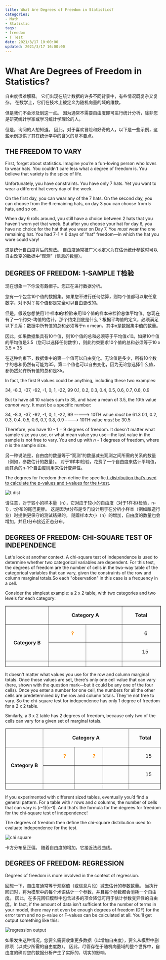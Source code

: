 ```yaml
---
title: What Are Degrees of Freedom in Statistics?
categories:
- Math
- Statistic
tags:
- freedom
- T Test
date: 2021/3/17 10:00:00
updated: 2021/3/17 16:00:00
---
```




# What Are Degrees of Freedom in Statistics?

自由度很难解释。 它们出现在统计数据的许多不同背景中，有些情况既复杂又复杂。 在数学上，它们在技术上被定义为随机向量的域的维数。

但是我们不会涉及到这一点。 因为通常不需要自由度即可进行统计分析，除非您是研究统计学家或学习统计学理论的人。

但是，询问的人想知道。 因此，对于喜欢冒险和好奇的人，以下是一些示例，这些示例提供了其在统计学中的含义的基本要点。

## THE FREEDOM TO VARY

First, forget about statistics. Imagine you’re a fun-loving person who loves to wear hats. You couldn't care less what a degree of freedom is. You believe that variety is the spice of life.

Unfortunately, you have constraints. You have only 7 hats. Yet you want to wear a different hat every day of the week.

On the first day, you can wear any of the 7 hats. On the second day, you can choose from the 6 remaining hats, on day 3 you can choose from 5 hats, and so on.

When day 6 rolls around, you still have a choice between 2 hats that you haven’t worn yet that week. But after you choose your hat for day 6, you have no choice for the hat that you wear on Day 7. You *must* wear the one remaining hat. You had 7-1 = 6 days of “hat” freedom—in which the hat you wore could vary!

这是统计自由度背后的想法。 自由度通常被广义地定义为在估计统计参数时可以自由改变的数据中“观测”（信息的数量）。

## DEGREES OF FREEDOM: 1-SAMPLE T检验

现在想象一下你没有戴帽子。您正在进行数据分析。

您有一个包含10个值的数据集。如果您不进行任何估算，则每个值都可以取任意数字，对不对？每个值都是完全可以自由更改的。

但是，假设您想使用1个样本的t检验来用10个值的样本来检验总体平均值。您现在有了一个约束-均值的估计。那个约束到底是什么？根据平均值的定义，必须满足以下关系：数据中所有值的总和必须等于n x mean，其中n是数据集中值的数量。

因此，如果数据集具有10个值，则10个值的总和必须等于平均值x10。如果10个值的平均值是3.5（您可以选择任何数字），则此约束要求10个值的总和必须等于10 x 3.5 = 35

在这种约束下，数据集中的第一个值可以自由变化。无论值是多少，所有10个数字的总和仍然有可能为35。第二个值也可以自由变化，因为无论您选择什么值，都仍然允许所有值的总和是35。

In fact, the first 9 values could be anything, including these two examples:

34, -8.3, -37, -92, -1, 0, 1, -22, 99
0.1, 0.2, 0.3, 0.4, 0.5, 0.6, 0.7, 0.8, 0.9

But to have all 10 values sum to 35, and have a mean of 3.5, the 10th value *cannot* vary. It must be a specific number:

34, -8.3, -37, -92, -1, 0, 1, -22, 99 -----> 10TH value *must* be 61.3
0.1, 0.2, 0.3, 0.4, 0.5, 0.6, 0.7, 0.8, 0.9 ----> 10TH value *must* be 30.5

Therefore, you have 10 - 1 = 9 degrees of freedom. It doesn’t matter what sample size you use, or what mean value you use—the last value in the sample is not free to vary. You end up with *n* - 1 degrees of freedom, where *n* is the sample size.

另一种说法是，自由度的数量等于“观测”的数量减去观测之间所需的关系的数量（例如，参数估计的数量）。 对于1样本t检验，花费了一个自由度来估计平均值，而其余的n-1个自由度则用来估计变异性。

The degrees for freedom then define the specific[ t-distribution that’s used to calculate the p-values and t-values for the t-test](https://blog.minitab.com/blog/statistics-and-quality-data-analysis/what-are-t-values-and-p-values-in-statistics).

![t dist](https://gitee.com/gaoyi-ai/image-bed/raw/master/images/t_distribution_df.jpg)

请注意，对于较小的样本量（n），它对应于较小的自由度（对于1样本t检验，n-1），t分布的尾巴更胖。 这是因为t分布是专门设计用于在分析小样本（例如酿造行业）时提供更保守的测试结果的。 随着样本大小（n）的增加，自由度的数量也会增加，并且t分布接近正态分布。

## **DEGREES OF FREEDOM: CHI-SQUARE TEST OF INDEPENDENCE**

Let's look at another context. A chi-square test of independence is used to determine whether two categorical variables are dependent. For this test, the degrees of freedom are the number of cells in the two-way table of the categorical variables that can vary, given the constraints of the row and column marginal totals.So each "observation" in this case is a frequency in a cell.

Consider the simplest example: a 2 x 2 table, with two categories and two levels for each category:

<table border="1" cellpadding="0" cellspacing="0" height="197" width="340">
<tbody>
<tr>
<td style="width: 160px;">
<p style="text-align: center;">&nbsp;</p>
</td>
<td style="width: 319px;" colspan="2">
<p style="text-align: center;"><strong>Category A</strong></p>
</td>
<td style="width: 160px;">
<p style="text-align: center;"><strong>Total</strong></p>
</td>
</tr>
<tr>
<td style="width: 160px;" rowspan="2">
<p style="text-align: center;"><strong>Category B</strong></p>
</td>
<td style="width: 160px;">
<p style="text-align: center;">&nbsp;&nbsp;&nbsp;&nbsp;&nbsp;&nbsp;&nbsp; <span style="color: #ff8c00;"><strong>?</strong></span></p>
</td>
<td style="width: 160px;">
<p style="text-align: center;">&nbsp;&nbsp;</p>
</td>
<td style="width: 160px;">
<p style="text-align: center;">&nbsp;&nbsp;&nbsp;&nbsp;&nbsp;&nbsp; 6</p>
</td>
</tr>
<tr>
<td style="width: 160px;">
<p style="text-align: center;">&nbsp;</p>
</td>
<td style="width: 160px;">
<p style="text-align: center;">&nbsp;</p>
</td>
<td style="width: 160px;">
<p style="text-align: center;">&nbsp;&nbsp;&nbsp;&nbsp;&nbsp; 15</p>
</td>
</tr>
<tr>
<td style="width: 160px; height: 5px;">
<p style="text-align: center;"><strong>Total</strong></p>
</td>
<td style="width: 160px; height: 5px;">
<p style="text-align: center;">&nbsp;&nbsp;&nbsp;&nbsp; 10</p>
</td>
<td style="width: 160px; height: 5px;">
<p style="text-align: center;">&nbsp;&nbsp;&nbsp;&nbsp;&nbsp; 11</p>
</td>
<td style="width: 160px; height: 5px;">
<p style="text-align: center;">&nbsp;&nbsp;&nbsp;&nbsp;&nbsp; 21</p>
</td>
</tr>
</tbody>
</table>

It doesn't matter what values you use for the row and column marginal totals. Once those values are set, there's only one cell value that can vary (here, shown with the question mark—but it could be any one of the four cells). Once you enter a number for one cell, the numbers for all the other cells are predetermined by the row and column totals. They're not free to vary. So the chi-square test for independence has only 1 degree of freedom for a 2 x 2 table.

Similarly, a 3 x 2 table has 2 degrees of freedom, because only two of the cells can vary for a given set of marginal totals.

<table border="1" cellpadding="0" cellspacing="0" height="197" width="437">
<tbody>
<tr>
<td style="width: 136px;">
<p>&nbsp;</p>
</td>
<td style="width: 375px;" colspan="3">
<p style="text-align: center;"><strong>Category A</strong></p>
</td>
<td style="width: 128px;">
<p style="text-align: center;"><strong>&nbsp;Total</strong></p>
</td>
</tr>
<tr>
<td style="width: 136px;" rowspan="2">
<p style="text-align: center;"><strong>Category B</strong></p>
</td>
<td style="width: 136px;">
<p style="text-align: center;">&nbsp;&nbsp;&nbsp;&nbsp;&nbsp;&nbsp;&nbsp;&nbsp; <span style="color: #ff8c00;"><strong>?</strong></span></p>
</td>
<td style="width: 122px;">
<p style="text-align: center;">&nbsp;&nbsp;&nbsp;&nbsp;&nbsp;&nbsp;&nbsp; <span style="color: #ff8c00;"><strong>?</strong></span></p>
</td>
<td style="width: 117px;">
<p style="text-align: center;">&nbsp;</p>
</td>
<td style="width: 128px;">
<p style="text-align: center;">&nbsp;&nbsp;&nbsp;&nbsp;&nbsp; 15</p>
</td>
</tr>
<tr>
<td style="width: 136px;">
<p style="text-align: center;">&nbsp;</p>
</td>
<td style="width: 122px;">
<p style="text-align: center;">&nbsp;</p>
</td>
<td style="width: 117px;">
<p style="text-align: center;">&nbsp;</p>
</td>
<td style="width: 128px;">
<p style="text-align: center;">&nbsp;&nbsp;&nbsp;&nbsp;&nbsp; 15</p>
</td>
</tr>
<tr>
<td style="width: 136px;">
<p style="text-align: center;"><strong>Total</strong></p>
</td>
<td style="width: 136px;">
<p style="text-align: center;">&nbsp;&nbsp;&nbsp;&nbsp;&nbsp; 10</p>
</td>
<td style="width: 122px;">
<p style="text-align: center;">&nbsp;&nbsp;&nbsp;&nbsp;&nbsp; 11</p>
</td>
<td style="width: 117px;">
<p style="text-align: center;">&nbsp;&nbsp;&nbsp;&nbsp; 9</p>
</td>
<td style="width: 128px;">
<p style="text-align: center;">&nbsp;&nbsp;&nbsp;&nbsp;&nbsp;&nbsp; 30</p>
</td>
</tr>
</tbody>
</table>

If you experimented with different sized tables, eventually you’d find a general pattern. For a table with *r* rows and *c* columns, the number of cells that can vary is (*r*-1)(*c*-1). And that’s the formula for the degrees for freedom for the chi-square test of independence!

The degrees of freedom then define the chi-square distribution used to evaluate independence for the test.

![chi square](https://gitee.com/gaoyi-ai/image-bed/raw/master/images/chi_square_dfs.jpg)

卡方分布呈正偏。 随着自由度的增加，它接近法线曲线。

## **DEGREES OF FREEDOM: REGRESSION**

Degrees of freedom is more involved in the context of regression. 

回想一下，自由度通常等于观察值（或信息片段）减去估计的参数数量。 当执行回归时，将为模型中的每个术语估计一个参数，并且每个参数都会消耗一个自由度。 因此，在多元回归模型中包含过多的项会降低可用于估计参数变异性的自由度。In fact, if the amount of data isn't sufficient for the number of terms in your model, there may not even be enough degrees of freedom (DF) for the error term and no p-value or F-values can be calculated at all. You'll get output something like this:

![regression output](https://gitee.com/gaoyi-ai/image-bed/raw/master/images/regression_output_dof.jpg)

如果发生这种情况，您要么需要收集更多数据（以增加自由度），要么从模型中删除项（以减少所需的自由度数）。 因此，尽管存在于随机向量域的整个世界中，自由度的确对您的数据分析产生了实际的，切实的影响。

